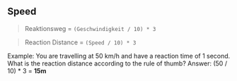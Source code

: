 ## Speed

> Reaktionsweg = `(Geschwindigkeit / 10) * 3`

> Reaction Distance = `(Speed / 10) * 3`

Example: You are travelling at 50 km/h and have a reaction time of 1 second. What is the reaction distance according to the rule of thumb?
Answer: (50 / 10) * 3 = **15m**